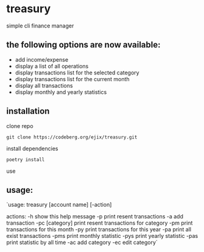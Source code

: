 # treasury

simple cli finance manager

## the following options are now available:
- add income/expense
- display a list of all operations
- display transactions list for the selected category
- display transactions list for the current month
- display all transactions
- display monthly and yearly statistics

## installation

clone repo

`git clone https://codeberg.org/ejix/treasury.git`

install dependencies

`poetry install`

use

## usage:

`usage: treasury [account name] [-action]
    
actions:
      -h                show this help message
      -p                print resent transactions
      -a                add transaction
      -pc [category]    print resent transactions for category
      -pm               print transactions for this month
      -py               print transactions for this year
      -pa               print all exist transactions
      -pms              print monthly statistic
      -pys              print yearly statistic
      -pas              print statistic by all time
      -ac               add category
      -ec               edit category`
